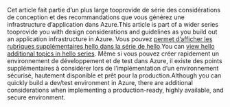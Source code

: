<span data-ttu-id="5afbd-101">Cet article fait partie d’un plus large tooprovide de série des considérations de conception et des recommandations que vous générez une infrastructure d’application dans Azure.</span><span class="sxs-lookup"><span data-stu-id="5afbd-101">This article is part of a wider series tooprovide you with design considerations and guidelines as you build out an application infrastructure in Azure.</span></span> <span data-ttu-id="5afbd-102">Vous pouvez [permet d’afficher les rubriques supplémentaires hello dans la série de hello](#next-steps).</span><span class="sxs-lookup"><span data-stu-id="5afbd-102">You can [view hello additional topics in hello series](#next-steps).</span></span> <span data-ttu-id="5afbd-103">Même si vous pouvez créer rapidement un environnement de développement et de test dans Azure, il existe des points supplémentaires à considérer lors de l’implémentation d’un environnement sécurisé, hautement disponible et prêt pour la production.</span><span class="sxs-lookup"><span data-stu-id="5afbd-103">Although you can quickly build a dev/test environment in Azure, there are additional considerations when implementing a production-ready, highly available, and secure environment.</span></span>

